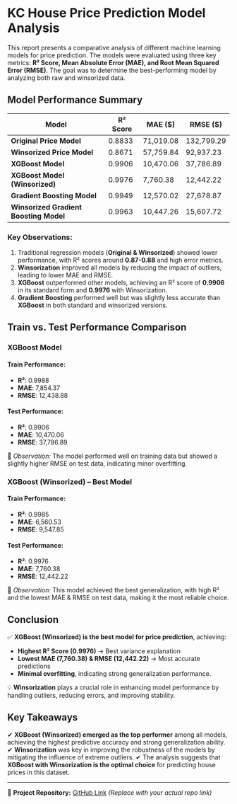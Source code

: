 # KC House Price Prediction Model Analysis

This report presents a comparative analysis of different machine learning models for price prediction. The models were evaluated using three key metrics: **R² Score, Mean Absolute Error (MAE), and Root Mean Squared Error (RMSE)**. The goal was to determine the best-performing model by analyzing both raw and winsorized data.

## Model Performance Summary

| Model                               | R² Score | MAE ($)     | RMSE ($)     |
|--------------------------------------|-----------|-------------|--------------|
| **Original Price Model**             | 0.8833    | 71,019.08   | 132,799.29   |
| **Winsorized Price Model**           | 0.8671    | 57,759.84   | 92,937.23    |
| **XGBoost Model**                    | 0.9906    | 10,470.06   | 37,786.89    |
| **XGBoost Model (Winsorized)**       | 0.9976    | 7,760.38    | 12,442.22    |
| **Gradient Boosting Model**          | 0.9949    | 12,570.02   | 27,678.87    |
| **Winsorized Gradient Boosting Model** | 0.9963    | 10,447.26   | 15,607.72    |

### Key Observations:
1. Traditional regression models (**Original & Winsorized**) showed lower performance, with R² scores around **0.87-0.88** and high error metrics.
2. **Winsorization** improved all models by reducing the impact of outliers, leading to lower MAE and RMSE.
3. **XGBoost** outperformed other models, achieving an R² score of **0.9906** in its standard form and **0.9976** with Winsorization.
4. **Gradient Boosting** performed well but was slightly less accurate than **XGBoost** in both standard and winsorized versions.

## Train vs. Test Performance Comparison

### **XGBoost Model**
#### Train Performance:
- **R²**: 0.9988
- **MAE**: 7,854.37
- **RMSE**: 12,438.88

#### Test Performance:
- **R²**: 0.9906
- **MAE**: 10,470.06
- **RMSE**: 37,786.89

📌 *Observation:* The model performed well on training data but showed a slightly higher RMSE on test data, indicating minor overfitting.

### **XGBoost (Winsorized) – Best Model**
#### Train Performance:
- **R²**: 0.9985
- **MAE**: 6,560.53
- **RMSE**: 9,547.85

#### Test Performance:
- **R²**: 0.9976
- **MAE**: 7,760.38
- **RMSE**: 12,442.22

📌 *Observation:* This model achieved the best generalization, with high R² and the lowest MAE & RMSE on test data, making it the most reliable choice.

## Conclusion
✅ **XGBoost (Winsorized) is the best model for price prediction**, achieving:
- **Highest R² Score (0.9976)** → Best variance explanation
- **Lowest MAE (7,760.38) & RMSE (12,442.22)** → Most accurate predictions
- **Minimal overfitting**, indicating strong generalization performance.

💡 **Winsorization** plays a crucial role in enhancing model performance by handling outliers, reducing errors, and improving stability.

## Key Takeaways
✔ **XGBoost (Winsorized) emerged as the top performer** among all models, achieving the highest predictive accuracy and strong generalization ability.
✔ **Winsorization** was key in improving the robustness of the models by mitigating the influence of extreme outliers.
✔ The analysis suggests that **XGBoost with Winsorization is the optimal choice** for predicting house prices in this dataset.

---
📌 **Project Repository:** [GitHub Link](#) *(Replace with your actual repo link)*

